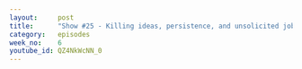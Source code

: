 ```yaml
---
layout:     post
title:      "Show #25 - Killing ideas, persistence, and unsolicited job applications"
category:   episodes
week_no:    6
youtube_id: QZ4NkWcNN_0
---
```

